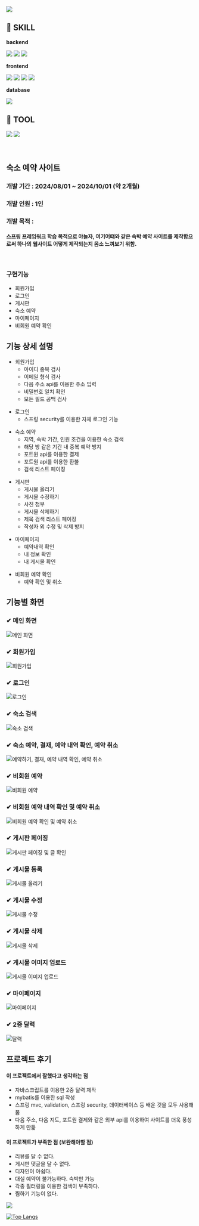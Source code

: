 
<img src="https://capsule-render.vercel.app/api?type=waving&color=BDBDC8&height=150&section=header"/>

## 🔨 SKILL
<div>
  <p><strong>backend</strong></p>
  <img src="https://img.shields.io/badge/java-007396?style=for-the-badge&logo=java&logoColor=white">
  <img src="https://img.shields.io/badge/spring-6DB33F?style=for-the-badge&logo=spring&logoColor=white">
  <img src="https://img.shields.io/badge/mybatis-000000?style=for-the-badge&logo=mybatist&logoColor=black">
</div>

<div>
  <p><strong>frontend</strong></p>
  <img src="https://img.shields.io/badge/html5-E34F26?style=for-the-badge&logo=html5&logoColor=white">
  <img src="https://img.shields.io/badge/css-1572B6?style=for-the-badge&logo=css3&logoColor=white">
  <img src="https://img.shields.io/badge/javascript-F7DF1E?style=for-the-badge&logo=javascript&logoColor=black">
  <img src="https://img.shields.io/badge/thymeleaf-005F0F?style=for-the-badge&logo=thymeleaf&logoColor=white">
</div>

<div>
  <p><strong>database</strong></p>
    <img src="https://img.shields.io/badge/h2-005F0F?style=for-the-badge&logo=h2&logoColor=white">
</div>

## 🔨 TOOL
<div>
    <img src="https://img.shields.io/badge/IntelliJIDEA-000000?style=for-the-badge&logo=IntelliJIDEA&logoColor=white">
    <img src="https://img.shields.io/badge/visualstudiocode-007ACC?style=for-the-badge&logo=visualstudiocode&logoColor=white"> 
</div>

<br>
<br>

## 숙소 예약 사이트
<div>
  <h3>개발 기간 : 2024/08/01 ~ 2024/10/01 (약 2개월)</h3>
  <h3>개발 인원 : 1인</h3>
  <h3>개발 목적 : </h3>
<h4>
스프링 프레임워크 학습 목적으로 야놀자, 여기어떄와 같은 숙박 예약 사이트를 제작함으로써 하나의 웹사이트 어떻게 제작되는지 몸소 느껴보기 위함.
</h4>
  <br>
  
</div>

<div>
  <h3>구현기능</h3>
  <ul>
    <li>회원가입</li>
    <li>로그인</li>
    <li>게시판</li>
    <li>숙소 예약</li>
    <li>마이페이지</li>
    <li>비회원 예약 확인</li>
  </ul>
</div>

## 기능 상세 설명
<div>

+ 회원가입
    + 아이디 중복 검사 
    + 이메일 형식 검사
    + 다음 주소 api를 이용한 주소 입력
    + 비밀번호 일치 확인
    + 모든 필드 공백 검사
</div>
<div>

+ 로그인
  + 스프링 security를 이용한 자체 로그인 기능
</div>
<div>

+ 숙소 예약
  + 지역, 숙박 기간, 인원 조건을 이용한 숙소 검색
  + 해당 방 같은 기간 내 중복 예약 방지
  + 포트원 api를 이용한 결제
  + 포트원 api를 이용한 환불
  + 검색 리스트 페이징
</div>

<div>

+ 게시판
    + 게시물 올리기
    + 게시물 수정하기
    + 사진 첨부
    + 게시물 삭제하기
    + 제목 검색 리스트 페이징
    + 작성자 외 수정 및 삭제 방지
</div>

<div>

+ 마이페이지
    + 예약내역 확인
    + 내 정보 확인
    + 내 게시물 확인
</div>

<div>

+ 비회원 예약 확인
  + 예약 확인 및 취소
</div>


## 기능별 화면

<div>

<h3>✔ 메인 화면</h3>

![메인 화면](https://github.com/user-attachments/assets/32ba6796-142c-4cb5-92e6-365dde1496e4)

<h3>✔ 회원가입</h3>

![회원가입](https://github.com/user-attachments/assets/38117bc6-d57e-4cd3-bb16-f86885691461)

<h3>✔ 로그인</h3>

![로그인](https://github.com/user-attachments/assets/9e4a0157-0c47-4f61-a940-26b05c2f0f03)

<h3>✔ 숙소 검색</h3>

![숙소 검색](https://github.com/user-attachments/assets/7dc0427b-94c5-4f8b-a08b-c55e12951780)

<h3>✔ 숙소 예약, 결재, 예약 내역 확인, 예약 취소</h3>

![예약하기, 결재, 예약 내역 확인, 예약 취소](https://github.com/user-attachments/assets/62dab8e5-1f57-4f16-bc33-d8a3b13fa340)

<h3>✔ 비회원 예약</h3>

![비회원 예약](https://github.com/user-attachments/assets/a4b032a6-6136-48d1-a77f-6f72bc542610)

<h3>✔ 비회원 예약 내역 확인 및 예약 취소</h3>

![비회원 예약 확인 및 예약 취소](https://github.com/user-attachments/assets/fe346705-5464-4286-bfea-01becb9f19e5)

<h3>✔ 게시판 페이징</h3>

![게시판 페이징 및 글 확인](https://github.com/user-attachments/assets/b8c107f8-aecc-496f-b8ad-3873acbea3eb)

<h3>✔ 게시물 등록</h3>

![게시물 올리기](https://github.com/user-attachments/assets/027c1bbb-b69e-4faa-a103-7c380f861051)

<h3>✔ 게시물 수정</h3>

![게시물 수정](https://github.com/user-attachments/assets/1a54a082-7510-4768-b6a6-e4abb4776ee4)

<h3>✔ 게시물 삭제</h3>

![게시물 삭제](https://github.com/user-attachments/assets/431dac03-841f-4cf7-8257-c1246c9b1959)

<h3>✔ 게시물 이미지 업로드</h3>

![게시물 이미지 업로드](https://github.com/user-attachments/assets/54c6867d-e378-434d-b8af-2e385cd741d0)

<h3>✔ 마이페이지</h3>

![마이페이지](https://github.com/user-attachments/assets/e906bd11-f116-465d-90fb-b649923cba11)

<h3>✔ 2중 달력</h3>

![달력](https://github.com/user-attachments/assets/a47ee9c8-b279-417f-b4d7-b835455f52d4)



</div>




## 프로젝트 후기
<div>

<h4>이 프로젝트에서 잘했다고 생각하는 점</h4>

+ 자바스크립트를 이용한 2중 달력 제작
+ mybatis를 이용한 sql 작성
+ 스프링 mvc, validation, 스프링 security, 데이터베이스 등 배운 것을 모두 사용해 봄
+ 다음 주소, 다음 지도, 포트원 결제와 같은 외부 api를 이용하여 사이트를 더욱 풍성하게 만듦

</div>

<div>

<h4>이 프로젝트가 부족한 점 (보완해야할 점)</h4>

+ 리뷰를 달 수 없다.
+ 게시판 댓글을 달 수 없다.
+ 디자인이 아쉽다.
+ 대실 예약이 불가능하다. 숙박만 가능
+ 각종 필터링을 이용한 검색이 부족하다.
+ 찜하기 기능이 없다.
</div>

<img src="https://capsule-render.vercel.app/api?type=waving&color=BDBDC8&height=150&section=footer"/>




[![Top Langs](https://github-readme-stats.vercel.app/api/top-langs/?username=hyc4841)](https://github.com/anuraghazra/github-readme-stats)

